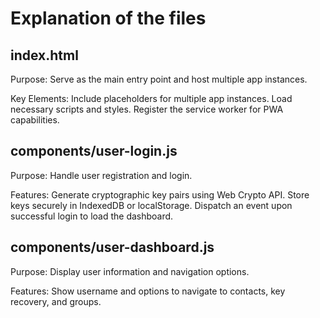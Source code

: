 # Explanation of the files

## index.html

Purpose: Serve as the main entry point and host multiple app instances.

Key Elements:
Include placeholders for multiple app instances.
Load necessary scripts and styles.
Register the service worker for PWA capabilities.

## components/user-login.js
Purpose: Handle user registration and login.

Features:
Generate cryptographic key pairs using Web Crypto API.
Store keys securely in IndexedDB or localStorage.
Dispatch an event upon successful login to load the dashboard.

## components/user-dashboard.js
 
Purpose: Display user information and navigation options.

Features:
Show username and options to navigate to contacts, key recovery, and groups.